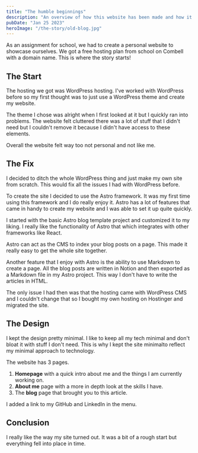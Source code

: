 ```yaml
---
title: "The humble beginnings"
description: "An overview of how this website has been made and how it came to be"
pubDate: "Jan 25 2023"
heroImage: "/the-story/old-blog.jpg"
---
```


As an assignment for school, we had to create a personal website to showcase ourselves. We got a free hosting plan from school on Combell with a domain name. This is where the story starts!

## The Start
The hosting we got was WordPress hosting. I've worked with WordPress before so my first thought was to just use a WordPress theme and create my website. 

The theme I chose was alright when I first looked at it but I quickly ran into problems. The website felt cluttered there was a lot of stuff that I didn't need but I couldn't remove it because I didn't have access to these elements. 

Overall the website felt way too not personal and not like me. 

## The Fix
I decided to ditch the whole WordPress thing and just make my own site from scratch. This would fix all the issues I had with WordPress before.

To create the site I decided to use the Astro framework. It was my first time using this framework and I do really enjoy it. Astro has a lot of features that came in handy to create my website and I was able to set it up quite quickly. 

I started with the basic Astro blog template project and customized it to my liking. I really like the functionality of Astro that which integrates with other frameworks like React. 

Astro can act as the CMS to index your blog posts on a page. This made it really easy to get the whole site together. 

Another feature that I enjoy with Astro is the ability to use Markdown to create a page. All the blog posts are written in Notion and then exported as a Markdown file in my Astro project. This way I don't have to write the articles in HTML. 

The only issue I had then was that the hosting came with WordPress CMS and I couldn't change that so I bought my own hosting on Hostinger and migrated the site.

## The Design
I kept the design pretty minimal. I like to keep all my tech minimal and don't bloat it with stuff I don't need. This is why I kept the site minimalto reflect my minimal approach to technology.

The website has 3 pages.
1. **Homepage** with a quick intro about me and the things I am currently working on.
2. **About me** page with a more in depth look at the skills I have.
3. The **blog** page that brought you to this article.

I added a link to my GitHub and LinkedIn in the menu. 

## Conclusion
I really like the way my site turned out. It was a bit of a rough start but everything fell into place in time. 